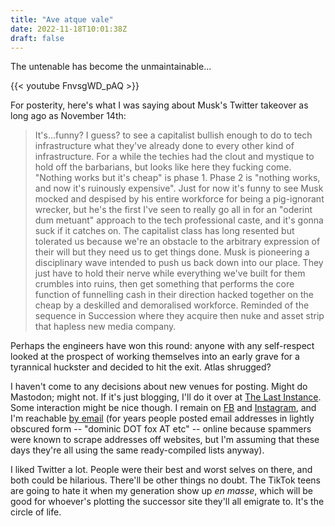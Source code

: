 ```yaml
---
title: "Ave atque vale"
date: 2022-11-18T10:01:38Z
draft: false
---
```

The untenable has become the unmaintainable...

{{< youtube FnvsgWD_pAQ >}}

For posterity, here's what I was saying about Musk's Twitter takeover as long ago as November 14th:

> It's...funny? I guess? to see a capitalist bullish enough to do to tech infrastructure what they've already done to every other kind of infrastructure. For a while the techies had the clout and mystique to hold off the barbarians, but looks like here they fucking come.
> "Nothing works but it's cheap" is phase 1. Phase 2 is "nothing works, and now it's ruinously expensive".
> Just for now it's funny to see Musk mocked and despised by his entire workforce for being a pig-ignorant wrecker, but he's the first I've seen to really go all in for an "oderint dum metuant" approach to the tech professional caste, and it's gonna suck if it catches on.
> The capitalist class has long resented but tolerated us because we're an obstacle to the arbitrary expression of their will but they need us to get things done. Musk is pioneering a disciplinary wave intended to push us back down into our place.
> They just have to hold their nerve while everything we've built for them crumbles into ruins, then get something that performs the core function of funnelling cash in their direction hacked together on the cheap by a deskilled and demoralised workforce.
> Reminded of the sequence in Succession where they acquire then nuke and asset strip that hapless new media company.

Perhaps the engineers have won this round: anyone with any self-respect looked at the prospect of working themselves into an early grave for a tyrannical huckster and decided to hit the exit. Atlas shrugged?

I haven't come to any decisions about new venues for posting. Might do Mastodon; might not. If it's just blogging, I'll do it over at [The Last Instance](httos://thelastinstance.com). Some interaction might be nice though. I remain on [FB](https://www.facebook.com/reynardine) and [Instagram](https://www.instagram.com/codepoetics/), and I'm reachable [by email](mailto:dominic.fox@gmail.com) (for years people posted email addresses in lightly obscured form -- "dominic DOT fox AT etc" -- online because spammers were known to scrape addresses off websites, but I'm assuming that these days they're all using the same ready-compiled lists anyway).

I liked Twitter a lot. People were their best and worst selves on there, and both could be hilarious. There'll be other things no doubt. The TikTok teens are going to hate it when my generation show up _en masse_, which will be good for whoever's plotting the successor site they'll all emigrate to. It's the circle of life.
